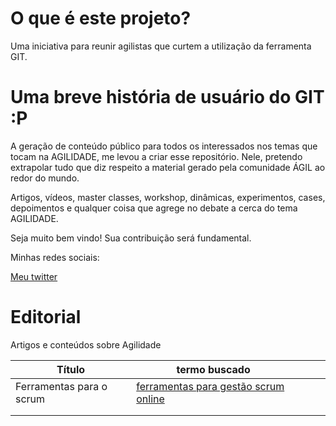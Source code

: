 # O que é este projeto?

Uma iniciativa para reunir agilistas que curtem a utilização da ferramenta GIT. 

# Uma breve história de usuário do GIT :P

A geração de conteúdo público para todos os interessados nos temas que tocam na AGILIDADE, me levou a criar esse repositório. Nele, pretendo extrapolar tudo que diz respeito a material gerado pela comunidade ÁGIL ao redor do mundo. 

Artigos, vídeos, master classes, workshop, dinâmicas, experimentos, cases, depoimentos e qualquer coisa que agrege no debate a cerca do tema AGILIDADE. 

Seja muito bem vindo! Sua contribuição será fundamental. 

Minhas redes sociais: 
 
[Meu twitter](https://twitter.com/reynaldosouzajr)


# Editorial
Artigos e conteúdos sobre Agilidade

| Título  | termo buscado  |   |   |   |
|---|---|---|---|---|
| Ferramentas para o scrum  | [ferramentas para gestão scrum online](https://www.google.com/search?q=ferramentas+para+gest%C3%A3o+scrum+online)  |   |   |   |
|   |   |   |   |   |
|   |   |   |   |   |
